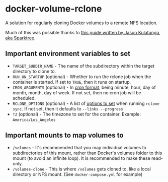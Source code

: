 # docker-volume-rclone
A solution for regularly cloning Docker volumes to a remote NFS location.

Much of this was possible thanks to [this guide written by Jason Kulatunga, aka Sparktree](https://blog.thesparktree.com/cron-in-docker).

## Important environment variables to set
- `TARGET_SUBDIR_NAME` - The name of the subdirectory within the target directory to clone to.
- `RUN_ON_STARTUP` (optional) - Whether to run the rclone job when the container is started. If set to `TRUE`, then it runs on startup.
- `CRON_ARGUMENTS` (optional) - In [cron format](https://www.ibm.com/docs/en/db2-as-a-service?topic=task-unix-cron-format), being minute, hour, day of month, month, day of week. If not set, then no cron job will be scheduled.
- `RCLONE_OPTIONS` (optional) - A list of [options to set](https://rclone.org/commands/rclone_sync/#options) when running `rclone sync`. If not set, then it defaults to `--links --progress`
- `TZ` (optional) - The timezone to set for the container. Example: `America/Los_Angeles`

## Important mounts to map volumes to
- `/volumes` - It's recommended that you map individual volumes to subdirectories of this mount, rather than Docker's volumes folder to this mount (to avoid an infinite loop). It is recommended to make these read-only.
- `/volumes-clone` - This is where `/volumes` gets cloned to, like a local directory or NFS mount. (See `docker-compose.yml` for example)